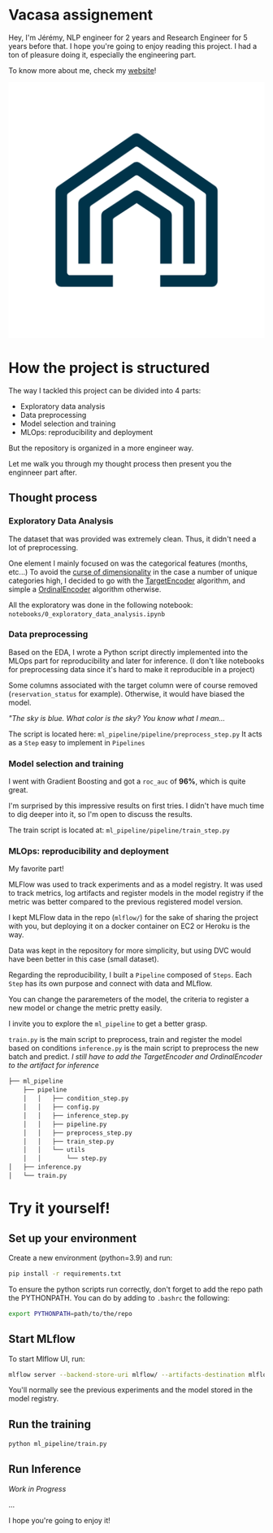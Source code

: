 # Vacasa assignement

Hey, I'm Jérémy, NLP engineer for 2 years and Research Engineer for 5 years before that.
I hope you're going to enjoy reading this project.
I had a ton of pleasure doing it, especially the engineering part.

To know more about me, check my [website](https://linktr.ee/jeremyarancio)! 

![Test Image 4](images/vacasa.png)

# How the project is structured

The way I tackled this project can be divided into 4 parts: 
* Exploratory data analysis
* Data preprocessing
* Model selection and training
* MLOps: reproducibility and deployment

But the repository is organized in a more engineer way. 

Let me walk you through my thought process then present you the enginneer part after.

## Thought process

### Exploratory Data Analysis

The dataset that was provided was extremely clean. Thus, it didn't need a lot of preprocessing.

One element I mainly focused on was the categorical features (months, etc...)
To avoid the [curse of dimensionality](https://en.wikipedia.org/wiki/Curse_of_dimensionality) in the case a number of unique categories high, I decided to go with the [TargetEncoder](https://scikit-learn.org/stable/modules/generated/sklearn.preprocessing.TargetEncoder.html) algorithm, and simple a [OrdinalEncoder](https://scikit-learn.org/stable/modules/generated/sklearn.preprocessing.OrdinalEncoder.html) algorithm otherwise.

All the exploratory was done in the following notebook: `notebooks/0_exploratory_data_analysis.ipynb`

### Data preprocessing

Based on the EDA, I wrote a Python script directly implemented into the MLOps part for reproducibility and later for inference. (I don't like notebooks for preprocessing data since it's hard to make it reproducible in a project)

Some columns associated with the target column were of course removed (`reservation_status` for example).
Otherwise, it would have biased the model.

*"The sky is blue. What color is the sky? You know what I mean...*

The script is located here: `ml_pipeline/pipeline/preprocess_step.py`
It acts as a `Step` easy to implement in `Pipelines`

### Model selection and training

I went with Gradient Boosting and got a `roc_auc` of **96%**, which is quite great. 

I'm surprised by this impressive results on first tries. 
I didn't have much time to dig deeper into it, so I'm open to discuss the results.

The train script is located at: `ml_pipeline/pipeline/train_step.py`

### MLOps: reproducibility and deployment

My favorite part! 

MLFlow was used to track experiments and as a model registry.
It was used to track metrics, log artifacts and register models in the model registry if the metric was better compared to the previous registered model version.

I kept MLFlow data in the repo (`mlflow/`) for the sake of sharing the project with you, but deploying it on a docker container on EC2 or Heroku is the way. 

Data was kept in the repository for more simplicity, but using DVC would have been better in this case (small dataset).

Regarding the reproducibility, I built a `Pipeline` composed of `Steps`. Each `Step` has its own purpose and connect with data and MLflow. 

You can change the pararemeters of the model, the criteria to register a new model or change the metric pretty easily.

I invite you to explore the `ml_pipeline` to get a better grasp.

`train.py` is the main script to preprocess, train and register the model based on conditions
`inference.py` is the main script to preprocess the new batch and predict.
*I still have to add the TargetEncoder and OrdinalEncoder to the artifact for inference*

```bash
├── ml_pipeline
    ├── pipeline
    │   │   ├── condition_step.py
    │   │   ├── config.py
    │   │   ├── inference_step.py
    │   │   ├── pipeline.py
    │   │   ├── preprocess_step.py
    │   │   ├── train_step.py
    │   │   └── utils
    │   │       └── step.py
│   ├── inference.py
│   └── train.py
```

# Try it yourself!

## Set up your environment
Create a new environment (python=3.9) and run:

```bash
pip install -r requirements.txt
```

To ensure the python scripts run correctly, don't forget to add the repo path the PYTHONPATH.
You can do by adding to `.bashrc` the following:

```bash
export PYTHONPATH=path/to/the/repo
```

## Start MLflow

To start Mlflow UI, run:

```bash
mlflow server --backend-store-uri mlflow/ --artifacts-destination mlflow/ --port 8000
```

You'll normally see the previous experiments and the model stored in the model registry.

## Run the training

```bash
python ml_pipeline/train.py
```

## Run Inference
*Work in Progress*


...

I hope you're going to enjoy it!


